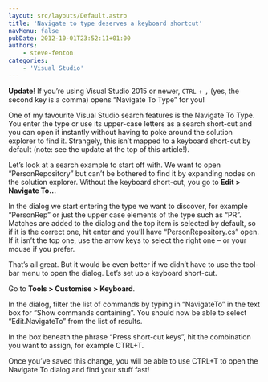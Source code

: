 ```yaml
---
layout: src/layouts/Default.astro
title: 'Navigate to type deserves a keyboard shortcut'
navMenu: false
pubDate: 2012-10-01T23:52:11+01:00
authors:
    - steve-fenton
categories:
    - 'Visual Studio'
---
```


**Update**! If you’re using Visual Studio 2015 or newer, `CTRL` + `,` (yes, the second key is a comma) opens “Navigate To Type” for you!

One of my favourite Visual Studio search features is the Navigate To Type. You enter the type or use its upper-case letters as a search short-cut and you can open it instantly without having to poke around the solution explorer to find it. Strangely, this isn’t mapped to a keyboard short-cut by default (note: see the update at the top of this article!).

Let’s look at a search example to start off with. We want to open “PersonRepository” but can’t be bothered to find it by expanding nodes on the solution explorer. Without the keyboard short-cut, you go to **Edit > Navigate To…**

In the dialog we start entering the type we want to discover, for example “PersonRep” or just the upper case elements of the type such as “PR”. Matches are added to the dialog and the top item is selected by default, so if it is the correct one, hit enter and you’ll have “PersonRepository.cs” open. If it isn’t the top one, use the arrow keys to select the right one – or your mouse if you prefer.

That’s all great. But it would be even better if we didn’t have to use the tool-bar menu to open the dialog. Let’s set up a keyboard short-cut.

Go to **Tools > Customise > Keyboard**.

In the dialog, filter the list of commands by typing in “NavigateTo” in the text box for “Show commands containing”. You should now be able to select “Edit.NavigateTo” from the list of results.

In the box beneath the phrase “Press short-cut keys”, hit the combination you want to assign, for example CTRL+T.

Once you’ve saved this change, you will be able to use CTRL+T to open the Navigate To dialog and find your stuff fast!